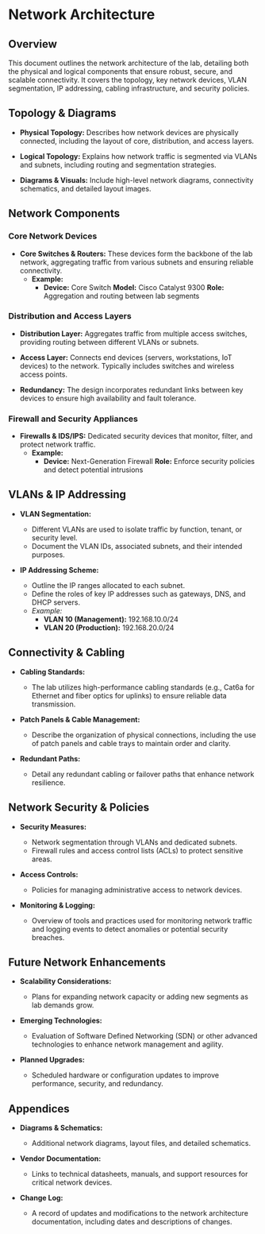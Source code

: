 # Network Architecture

## Overview
This document outlines the network architecture of the lab, detailing both the physical and logical components that ensure robust, secure, and scalable connectivity. It covers the topology, key network devices, VLAN segmentation, IP addressing, cabling infrastructure, and security policies.

## Topology & Diagrams
- **Physical Topology:**
  Describes how network devices are physically connected, including the layout of core, distribution, and access layers.

- **Logical Topology:**
  Explains how network traffic is segmented via VLANs and subnets, including routing and segmentation strategies.

- **Diagrams & Visuals:**
  Include high-level network diagrams, connectivity schematics, and detailed layout images.

## Network Components
### Core Network Devices
- **Core Switches & Routers:**
  These devices form the backbone of the lab network, aggregating traffic from various subnets and ensuring reliable connectivity.
  - **Example:**
    - **Device:** Core Switch
      **Model:** Cisco Catalyst 9300
      **Role:** Aggregation and routing between lab segments

### Distribution and Access Layers
- **Distribution Layer:**
  Aggregates traffic from multiple access switches, providing routing between different VLANs or subnets.

- **Access Layer:**
  Connects end devices (servers, workstations, IoT devices) to the network. Typically includes switches and wireless access points.

- **Redundancy:**
  The design incorporates redundant links between key devices to ensure high availability and fault tolerance.

### Firewall and Security Appliances
- **Firewalls & IDS/IPS:**
  Dedicated security devices that monitor, filter, and protect network traffic.
  - **Example:**
    - **Device:** Next-Generation Firewall
      **Role:** Enforce security policies and detect potential intrusions

## VLANs & IP Addressing
- **VLAN Segmentation:**
  - Different VLANs are used to isolate traffic by function, tenant, or security level.
  - Document the VLAN IDs, associated subnets, and their intended purposes.

- **IP Addressing Scheme:**
  - Outline the IP ranges allocated to each subnet.
  - Define the roles of key IP addresses such as gateways, DNS, and DHCP servers.
  - *Example:*
    - **VLAN 10 (Management):** 192.168.10.0/24
    - **VLAN 20 (Production):** 192.168.20.0/24

## Connectivity & Cabling
- **Cabling Standards:**
  - The lab utilizes high-performance cabling standards (e.g., Cat6a for Ethernet and fiber optics for uplinks) to ensure reliable data transmission.

- **Patch Panels & Cable Management:**
  - Describe the organization of physical connections, including the use of patch panels and cable trays to maintain order and clarity.

- **Redundant Paths:**
  - Detail any redundant cabling or failover paths that enhance network resilience.

## Network Security & Policies
- **Security Measures:**
  - Network segmentation through VLANs and dedicated subnets.
  - Firewall rules and access control lists (ACLs) to protect sensitive areas.

- **Access Controls:**
  - Policies for managing administrative access to network devices.

- **Monitoring & Logging:**
  - Overview of tools and practices used for monitoring network traffic and logging events to detect anomalies or potential security breaches.

## Future Network Enhancements
- **Scalability Considerations:**
  - Plans for expanding network capacity or adding new segments as lab demands grow.

- **Emerging Technologies:**
  - Evaluation of Software Defined Networking (SDN) or other advanced technologies to enhance network management and agility.

- **Planned Upgrades:**
  - Scheduled hardware or configuration updates to improve performance, security, and redundancy.

## Appendices
- **Diagrams & Schematics:**
  - Additional network diagrams, layout files, and detailed schematics.

- **Vendor Documentation:**
  - Links to technical datasheets, manuals, and support resources for critical network devices.

- **Change Log:**
  - A record of updates and modifications to the network architecture documentation, including dates and descriptions of changes.
